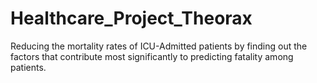 # Healthcare_Project_Theorax
Reducing the mortality rates of ICU-Admitted patients by finding out the factors that contribute most significantly to predicting fatality among patients.
